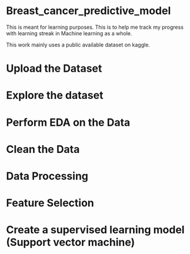 # Breast_cancer_predictive_model
This is meant for learning purposes. This is to help me track my progress with learning streak in Machine learning as a whole.

This work mainly uses a public available dataset on kaggle.
# Upload the Dataset
# Explore the dataset 
# Perform EDA on the Data
# Clean the Data
# Data Processing
# Feature Selection
# Create a supervised learning model (Support vector machine)

